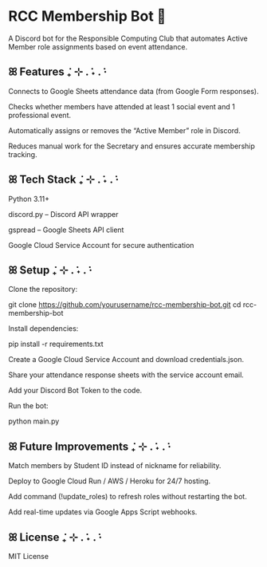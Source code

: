 # RCC Membership Bot 🦊

A Discord bot for the Responsible Computing Club that automates Active Member role assignments based on event attendance.

## ꕤ Features  ݁₊ ⊹ . ݁˖ . ݁·

Connects to Google Sheets attendance data (from Google Form responses).

Checks whether members have attended at least 1 social event and 1 professional event.

Automatically assigns or removes the “Active Member” role in Discord.

Reduces manual work for the Secretary and ensures accurate membership tracking.

## ꕤ Tech Stack  ݁₊ ⊹ . ݁˖ . ݁·

Python 3.11+

discord.py
 – Discord API wrapper

gspread
 – Google Sheets API client

Google Cloud Service Account for secure authentication

## ꕤ Setup  ݁₊ ⊹ . ݁˖ . ݁·

Clone the repository:

git clone https://github.com/yourusername/rcc-membership-bot.git
cd rcc-membership-bot


Install dependencies:

pip install -r requirements.txt


Create a Google Cloud Service Account and download credentials.json.

Share your attendance response sheets with the service account email.

Add your Discord Bot Token to the code.

Run the bot:

python main.py

## ꕤ Future Improvements  ݁₊ ⊹ . ݁˖ . ݁·

Match members by Student ID instead of nickname for reliability.

Deploy to Google Cloud Run / AWS / Heroku for 24/7 hosting.

Add command (!update_roles) to refresh roles without restarting the bot.

Add real-time updates via Google Apps Script webhooks.

## ꕤ License  ݁₊ ⊹ . ݁˖ . ݁·

MIT License
